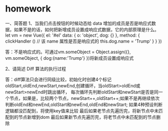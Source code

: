 # homework
一、简答题
1、当我们点击按钮的时候动态给 data 增加的成员是否是响应式数据，如果不是的话，如何把新增成员设置成响应式数据，它的内部原理是什么。
let vm = new Vue({
 el: '#el'
 data: {
  o: 'object',
  dog: {}
 },
 method: {
  clickHandler ()
   // 该 name 属性是否是响应式的
   this.dog.name = 'Trump'
  }
 }
})

答：不是响应式的。可通过vm.someObject = Object.assign({}, vm.someObject, { dog:{name:'Trump'} })将新成员设置成响应式
 

2、请简述 Diff 算法的执行过程

答：diff算法只会进行同级比较，初始化时创建4个标记oldStart,oldEnd,newStart,newEnd,创建循环，当oldStart>oldEnd或newStart>newEnd时跳出循环，
    每次循环先判断oldStart和newStart是否是同一个节点，如果是，比较两个节点，newStart++,oldStart++;如果不是再继续依次判断oldEnd和newEnd,oldStart和newEnd,oldEnd和newStart;
    如果4种预设判断逻辑都没匹配到，将使用key值来比较
    最后如果老节点先遍历完，将新节点中未匹配到的节点新增到dom
    最后如果新节点先遍历完，将老节点中未匹配到的节点删除